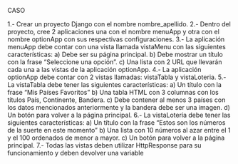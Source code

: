 CASO
 
1.- Crear un proyecto Django con el nombre nombre_apellido. 
2.- Dentro del proyecto, cree 2 aplicaciones una con el nombre menuApp y otra con 
el nombre optionApp con sus respectivas configuraciones. 
3.- La aplicación menuApp debe contar con una vista llamada vistaMenu con las 
siguientes características:
a) Debe ser su página principal.
b) Debe mostrar un título con la frase “Seleccione una opción”.
c) Una lista con 2 URL que llevarán cada una a las vistas de la aplicación 
optionApp.
4.- La aplicación optionApp debe contar con 2 vistas llamadas: vistaTabla y 
vistaLoteria.
5.- La vistaTabla debe tener las siguientes características:
a) Un título con la frase “Mis Países Favoritos”
b) Una tabla HTML con 3 columnas con los títulos País, Continente, Bandera.
c) Debe contener al menos 3 países con los datos mencionados anteriormente y 
la bandera debe ser una imagen.
d) Un botón para volver a la página principal.
6.- La vistaLotería debe tener las siguientes características:
a) Un título con la frase “Estos son los números de la suerte en este 
momento”
b) Una lista con 10 números al azar entre el 1 y el 100 ordenados de menor a 
mayor.
c) Un botón para volver a la página principal.
7.- Todas las vistas deben utilizar HttpResponse para su funcionamiento y deben 
devolver una variable
